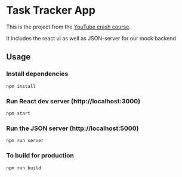 # Task Tracker App

This is the project from the [YouTube crash course](https://www.youtube.com/watch?v=w7ejDZ8SWv8).

It includes the react ui as well as JSON-server for our mock backend

## Usage

### Install dependencies

```
npm install
```

### Run React dev server (http://localhost:3000)

```
npm start
```

### Run the JSON server (http://localhost:5000)

```
npm run server
```

### To build for production

```
npm run build
```
